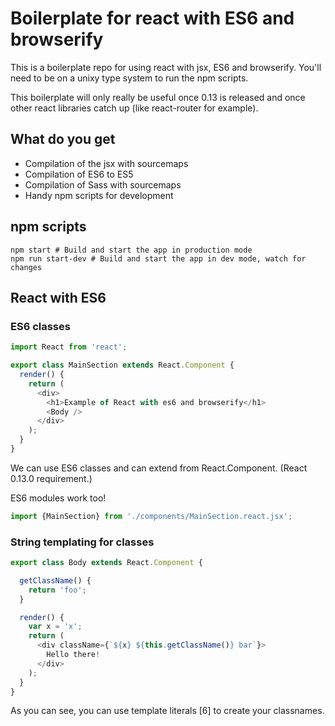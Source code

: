 # Boilerplate for react with ES6 and browserify

This is a boilerplate repo for using react with jsx, ES6 and browserify. You'll need to
be on a unixy type system to run the npm scripts.

This boilerplate will only really be useful once 0.13 is released and once other
react libraries catch up (like react-router for example).

## What do you get

* Compilation of the jsx with sourcemaps
* Compilation of ES6 to ES5
* Compilation of Sass with sourcemaps
* Handy npm scripts for development

## npm scripts

```
npm start # Build and start the app in production mode
npm run start-dev # Build and start the app in dev mode, watch for changes
```

## React with ES6

### ES6 classes

```js
import React from 'react';

export class MainSection extends React.Component {
  render() {
    return (
      <div>
        <h1>Example of React with es6 and browserify</h1>
        <Body />
      </div>
    );
  }
}
```

We can use ES6 classes and can extend from React.Component. (React 0.13.0 requirement.)

ES6 modules work too!

```js
import {MainSection} from './components/MainSection.react.jsx';
```

### String templating for classes

```js
export class Body extends React.Component {

  getClassName() {
    return 'foo';
  }

  render() {
    var x = 'x';
    return (
      <div className={`${x} ${this.getClassName()} bar`}>
        Hello there!
      </div>
    );
  }
}
```

As you can see, you can use template literals [6] to create your classnames.
